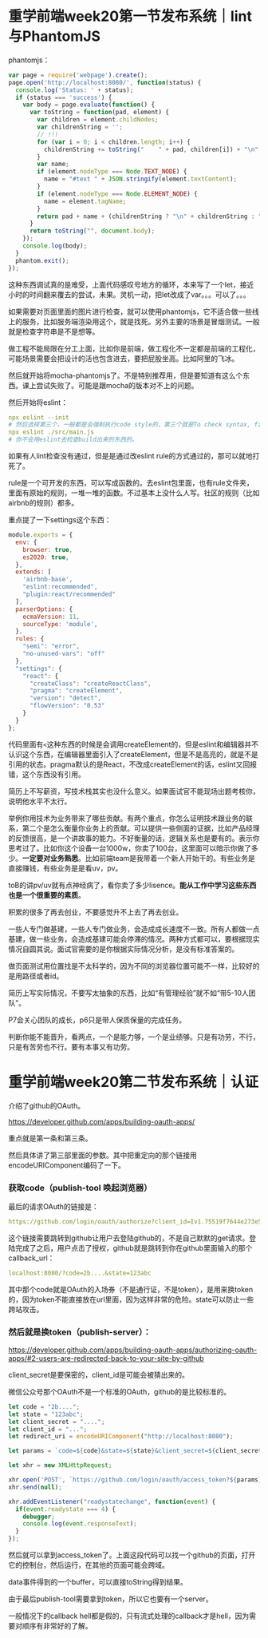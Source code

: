 # 重学前端week20第一节发布系统｜lint与PhantomJS

phantomjs：

```js
var page = require('webpage').create();
page.open('http://localhost:8080/', function(status) {
  console.log('Status: ' + status);
  if (status === 'success') {
    var body = page.evaluate(function() {
      var toString = function(pad, element) {
        var children = element.childNodes;
        var childrenString = '';
        // !!!
        for (var i = 0; i < children.length; i++) {
          childrenString += toString("    " + pad, children[i]) + "\n";
        }
        var name;
        if (element.nodeType === Node.TEXT_NODE) {
          name = "#text " + JSON.stringify(element.textContent);
        }
        if (element.nodeType === Node.ELEMENT_NODE) {
          name = element.tagName;
        }
        return pad + name + (childrenString ? "\n" + childrenString : "");
      }
      return toString("", document.body);
    });
    console.log(body);
  }
  phantom.exit();
});
```

这种东西调试真的是难受，上面代码感叹号地方的循环，本来写了一个let，接近小时的时间翻来覆去的尝试，未果。灵机一动，把let改成了var。。。可以了。。。

如果需要对页面里面的图片进行检查，就可以使用phantomjs，它不适合做一些线上的服务，比如服务端渲染用这个，就是找死。另外主要的场景是冒烟测试。一般就是检查字符串是不是想等。

做工程不能局限在分工上面，比如你是前端，做工程化不一定都是前端的工程化，可能场景需要会把设计的活也包含进去，要把屁股坐高。比如阿里的飞冰。

然后就开始将mocha-phantomjs了。不是特别推荐用，但是要知道有这么个东西。课上尝试失败了。可能是跟mocha的版本对不上的问题。

然后开始将eslint：

```yaml
npx eslint --init
# 然后选择第三个，一般都是会强制执行code style的，第三个就是To check syntax, find problems, and enforce code style
npx eslint ./src/main.js
# 你不会用eslint去检查build出来的东西的。
```

如果有人lint检查没有通过，但是是通过改eslint rule的方式通过的，那可以就地打死了。

rule是一个可开发的东西，可以写成函数的。去eslint包里面，也有rule文件夹，里面有原始的规则，一堆一堆的函数。不过基本上没什么人写。社区的规则（比如airbnb的规则）都多。

重点提了一下settings这个东西：

```js
module.exports = {
  env: {
    browser: true,
    es2020: true,
  },
  extends: [
    'airbnb-base',
    "eslint:recommended",
    "plugin:react/recommended"
  ],
  parserOptions: {
    ecmaVersion: 11,
    sourceType: 'module',
  },
  rules: {
    "semi": "error",
    "no-unused-vars": "off"
  },
  "settings": {
    "react": {
      "createClass": "createReactClass",
      "pragma": "createElement",
      "version": "detect",
      "flowVersion": "0.53"
    }
  }
};
```

代码里面有`<`这种东西的时候是会调用createElement的，但是eslint和编辑器并不认识这个东西，在编辑器里面引入了createElement，但是不是高亮的，就是不是引用的状态。pragma默认的是React，不改成createElement的话，eslint又回报错，这个东西没有引用。

简历上不写薪资，写技术栈其实也没什么意义。如果面试官不能现场出题考核你，说明他水平不太行。

举例你用技术为业务带来了哪些贡献。有两个重点，你怎么证明技术跟业务的联系，第二个是怎么衡量你业务上的贡献。可以提供一些侧面的证据，比如产品经理的反馈很高，是一个讲故事的能力。不好衡量的话，逻辑关系也是要有的。表示你思考过了。比如你这个设备一台1000w，你卖了100台，这里面可以暗示你做了多少。**一定要对业务熟悉**。比如前端team是我带着一个新人开始干的。有些业务是直接赚钱，有些业务是是看uv，pv。

toB的讲pv/uv就有点神经病了，看你卖了多少lisence。**能从工作中学习这些东西也是一个很重要的素质**。

积累的很多了再去创业，不要感觉升不上去了再去创业。

一些人专门做基建，一些人专门做业务，会造成成长速度不一致。所有人都做一点基建，做一些业务，会造成基建可能会停滞的情况。两种方式都可以，要根据现实情况自圆其说。面试官需要的是你根据实际情况分析，是没有标准答案的。

做页面测试用位置找是不太科学的，因为不同的浏览器位置可能不一样，比较好的是用路径或者id。

简历上写实际情况，不要写太抽象的东西，比如“有管理经验”就不如“带5-10人团队”。

P7会关心团队的成长，p6只是带人保质保量的完成任务。

判断你能不能晋升，看两点，一个是能力够，一个是业绩够。只是有功劳，不行，只是有苦劳也不行。要有本事又有功劳。


# 重学前端week20第二节发布系统｜认证

介绍了github的OAuth。

https://developer.github.com/apps/building-oauth-apps/

重点就是第一条和第三条。

然后具体讲了第三部里面的参数。其中把重定向的那个链接用encodeURIComponent编码了一下。

### 获取code（publish-tool 唤起浏览器）

最后的请求OAuth的链接是：

```yaml
https://github.com/login/oauth/authorize?client_id=Iv1.75519f7644e273e5&redirect_uri=http%3A%2F%2Flocalhost%3A8080&scope=read%3Auser&state=123abc
```

这个链接需要跳转到github让用户去登陆github的，不是自己默默的get请求。登陆完成了之后，用户点击了授权，github就是跳转到你在github里面输入的那个callback_url：

```yaml
localhost:8080/?code=2b....&state=123abc
```

其中那个code就是OAuth的入场券（不是通行证，不是token），是用来换token的，因为token不能直接放在url里面，因为这样非常的危险。state可以防止一些跨站攻击。

### 然后就是换token（publish-server）：

https://developer.github.com/apps/building-oauth-apps/authorizing-oauth-apps/#2-users-are-redirected-back-to-your-site-by-github

client_secret是要保密的，client_id是可能会被猜出来的。

微信公众号那个OAuth不是一个标准的OAuth，github的是比较标准的。

```js
let code = "2b....";
let state = "123abc";
let client_secret = "....";
let client_id = "...";
let redirect_uri = encodeURIComponent("http://localhost:8080");

let params = `code=${code}&state=${state}&client_secret=${client_secret}&client_id=${client_id}&redirect_uri=${redirect_uri}`;

let xhr = new XMLHttpRequest;

xhr.open('POST', `https://github.com/login/oauth/access_token?${params}`, true);
xhr.send(null);

xhr.addEventListener("readystatechange", function(event) {
  if(event.readystate === 4) {
    debugger;
    console.log(event.responseText);
  }
});
```

然后就可以拿到access_token了。上面这段代码可以找一个github的页面，打开它的控制台，然后运行，在其他的页面可能会跨域。

data事件得到的一个buffer，可以直接toString得到结果。



由于最后publish-tool需要拿到token，所以它也要有一个server。



一般情况下的callback hell都是假的，只有流式处理的callback才是hell，因为需要对顺序有非常好的了解。
